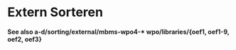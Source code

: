 # Extern Sorteren
**See also a-d/sorting/external/mbms-wpo4-\* 
wpo/libraries/{oef1, oef1-9, oef2, oef3}**
